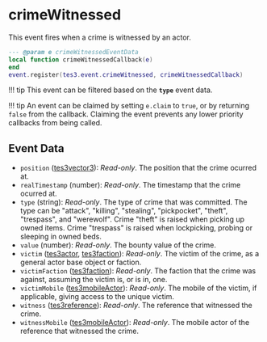 <!---
	This file is autogenerated. Do not edit this file manually. Your changes will be ignored.
	More information: https://github.com/MWSE/MWSE/tree/master/docs
-->

# crimeWitnessed

This event fires when a crime is witnessed by an actor.

```lua
--- @param e crimeWitnessedEventData
local function crimeWitnessedCallback(e)
end
event.register(tes3.event.crimeWitnessed, crimeWitnessedCallback)
```

!!! tip
	This event can be filtered based on the **`type`** event data.

!!! tip
	An event can be claimed by setting `e.claim` to `true`, or by returning `false` from the callback. Claiming the event prevents any lower priority callbacks from being called.

## Event Data

* `position` ([tes3vector3](../../types/tes3vector3)): *Read-only*. The position that the crime ocurred at.
* `realTimestamp` (number): *Read-only*. The timestamp that the crime ocurred at.
* `type` (string): *Read-only*. The type of crime that was committed. The type can be "attack", "killing", "stealing", "pickpocket", "theft", "trespass", and "werewolf". Crime "theft" is raised when picking up owned items. Crime "trespass" is raised when lockpicking, probing or sleeping in owned beds.
* `value` (number): *Read-only*. The bounty value of the crime.
* `victim` ([tes3actor](../../types/tes3actor), [tes3faction](../../types/tes3faction)): *Read-only*. The victim of the crime, as a general actor base object or faction.
* `victimFaction` ([tes3faction](../../types/tes3faction)): *Read-only*. The faction that the crime was against, assuming the victim is, or is in, one.
* `victimMobile` ([tes3mobileActor](../../types/tes3mobileActor)): *Read-only*. The mobile of the victim, if applicable, giving access to the unique victim.
* `witness` ([tes3reference](../../types/tes3reference)): *Read-only*. The reference that witnessed the crime.
* `witnessMobile` ([tes3mobileActor](../../types/tes3mobileActor)): *Read-only*. The mobile actor of the reference that witnessed the crime.

